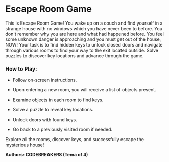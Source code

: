 # Escape  Room Game

This is Escape Room Game! You wake up on a couch and find yourself in a strange house with no windows which you have never been to before. You don't remember why you are here and what had happened before. You feel some unknown danger is approaching and you must get out of the house, NOW! Your task is to find hidden keys to unlock closed doors and navigate through various rooms to find your way to the exit located outside. Solve puzzles to discover key locations and advance through the game.

### How to Play:

- Follow on-screen instructions.

- Upon entering a new room, you will receive a list of objects present.

- Examine objects in each room to find keys.

- Solve a puzzle to reveal key locations.

- Unlock doors with found keys.

- Go back to a previously visited room if needed.

Explore all the rooms, discover keys, and successfully escape the mysterious house!


**Authors: CODEBREAKERS (Tema of 4)**
